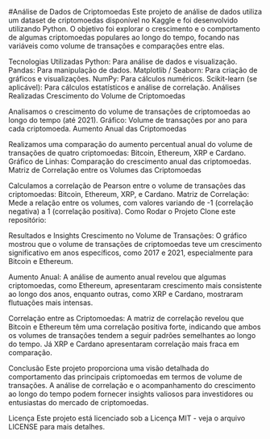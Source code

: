 #Análise de Dados de Criptomoedas
Este projeto de análise de dados utiliza um dataset de criptomoedas disponível no Kaggle e foi desenvolvido utilizando Python. O objetivo foi explorar o crescimento e o comportamento de algumas criptomoedas populares ao longo do tempo, focando nas variáveis como volume de transações e comparações entre elas.

Tecnologias Utilizadas
Python: Para análise de dados e visualização.
Pandas: Para manipulação de dados.
Matplotlib / Seaborn: Para criação de gráficos e visualizações.
NumPy: Para cálculos numéricos.
Scikit-learn (se aplicável): Para cálculos estatísticos e análise de correlação.
Análises Realizadas
Crescimento do Volume de Criptomoedas

Analisamos o crescimento do volume de transações de criptomoedas ao longo do tempo (até 2021).
Gráfico: Volume de transações por ano para cada criptomoeda.
Aumento Anual das Criptomoedas

Realizamos uma comparação do aumento percentual anual do volume de transações de quatro criptomoedas: Bitcoin, Ethereum, XRP e Cardano.
Gráfico de Linhas: Comparação do crescimento anual das criptomoedas.
Matriz de Correlação entre os Volumes das Criptomoedas

Calculamos a correlação de Pearson entre o volume de transações das criptomoedas: Bitcoin, Ethereum, XRP, e Cardano.
Matriz de Correlação: Mede a relação entre os volumes, com valores variando de -1 (correlação negativa) a 1 (correlação positiva).
Como Rodar o Projeto
Clone este repositório:


Resultados e Insights
Crescimento no Volume de Transações: O gráfico mostrou que o volume de transações de criptomoedas teve um crescimento significativo em anos específicos, como 2017 e 2021, especialmente para Bitcoin e Ethereum.

Aumento Anual: A análise de aumento anual revelou que algumas criptomoedas, como Ethereum, apresentaram crescimento mais consistente ao longo dos anos, enquanto outras, como XRP e Cardano, mostraram flutuações mais intensas.

Correlação entre as Criptomoedas: A matriz de correlação revelou que Bitcoin e Ethereum têm uma correlação positiva forte, indicando que ambos os volumes de transações tendem a seguir padrões semelhantes ao longo do tempo. Já XRP e Cardano apresentaram correlação mais fraca em comparação.

Conclusão
Este projeto proporciona uma visão detalhada do comportamento das principais criptomoedas em termos de volume de transações. A análise de correlação e o acompanhamento do crescimento ao longo do tempo podem fornecer insights valiosos para investidores ou entusiastas do mercado de criptomoedas.

Licença
Este projeto está licenciado sob a Licença MIT - veja o arquivo LICENSE para mais detalhes.

 
